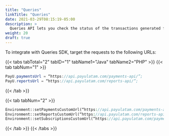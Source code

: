 ```yaml
---
title: "Queries"
linkTitle: "Queries"
date: 2021-03-29T08:15:19-05:00
description: >
  Queries API lets you check the status of the transactions generated from placed orders.
weight: 20
draft: true
---
```


To integrate with Queries SDK, target the requests to the following URLs:

{{< tabs tabTotal="2" tabID="1" tabName1="Java" tabName2="PHP" >}}
{{< tab tabNum="1" >}}

```Java
PayU.paymentsUrl = “https://api.payulatam.com/payments-api/”;
PayU.reportsUrl = “https://api.payulatam.com/reports-api/”;
```

{{< /tab >}}

{{< tab tabNum="2" >}}

```PHP
Environment::setPaymentsCustomUrl(“https://api.payulatam.com/payments-api/4.0/service.cgi”);
Environment::setReportsCustomUrl(“https://api.payulatam.com/reports-api/4.0/service.cgi”);
Environment::setSubscriptionsCustomUrl(“https://api.payulatam.com/payments-api/rest/v4.9/”);
```

{{< /tab >}}
{{< /tabs >}}
